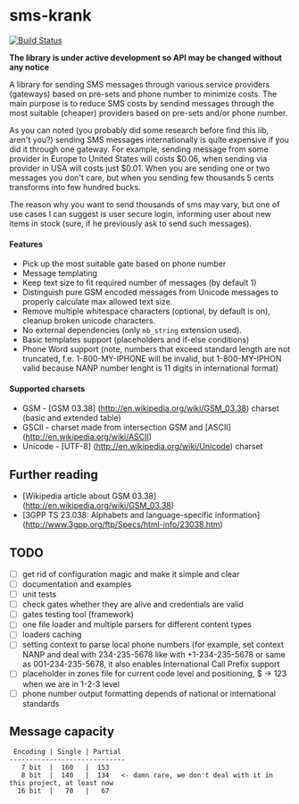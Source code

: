 sms-krank
=========
[![Build Status](https://travis-ci.org/pinepain/sms-krank.png)](https://travis-ci.org/pinepain/sms-krank)

**The library is under active development so API may be changed without any notice**

A library for sending SMS messages through various service providers (gateways) based on pre-sets and phone number to
minimize costs. The main purpose is to reduce SMS costs by sendind messages through the most suitable (cheaper) providers
based on pre-sets and/or phone number.

As you can noted (you probably did some research before find this lib, aren't you?) sending SMS messages internationally
is quite expensive if you did it through one gateway. For example, sending message from some provider in Europe to
United States will costs $0.06, when sending via provider in USA will costs just $0.01. When you are sending one or two
messages you don't care, but when you sending few thousands 5 cents transforms into few hundred bucks.

The reason why you want to send thousands of sms may vary, but one of use cases I can suggest is user secure login,
informing user about new items in stock (sure, if he previously ask to send such messages).


#### Features

* Pick up the most suitable gate based on phone number
* Message templating
* Keep text size to fit required number of messages (by default 1)
* Distinguish pure GSM encoded messages from Unicode messages to properly calculate max allowed text size.
* Remove multiple whitespace characters (optional, by default is on), cleanup broken unicode characters.
* No external dependencies (only `mb_string` extension used).
* Basic templates support (placeholders and if-else conditions)
* Phone Word support (note, numbers that exceed standard length are not truncated, f.e. 1-800-MY-IPHONE will be invalid,
  but 1-800-MY-IPHON valid because NANP number lenght is 11 digits in international format)

#### Supported charsets

* GSM - [GSM 03.38] (http://en.wikipedia.org/wiki/GSM_03.38) charset (basic and extended table)
* GSCII - charset made from intersection GSM and [ASCII] (http://en.wikipedia.org/wiki/ASCII)
* Unicode - [UTF-8] (http://en.wikipedia.org/wiki/Unicode) charset

## Further reading

* [Wikipedia article about GSM 03.38] (http://en.wikipedia.org/wiki/GSM_03.38)
* [3GPP TS 23.038: Alphabets and language-specific information] (http://www.3gpp.org/ftp/Specs/html-info/23038.htm)

TODO
----

- [ ] get rid of configuration magic and make it simple and clear
- [ ] documentation and examples
- [ ] unit tests
- [ ] check gates whether they are alive and credentials are valid
- [ ] gates testing tool (framework)
- [ ] one file loader and multiple parsers for different content types
- [ ] loaders caching
- [ ] setting context to parse local phone numbers (for example, set context NANP and deal with 234-235-5678 like with
      +1-234-235-5678 or same as 001-234-235-5678, it also enables International Call Prefix support
- [ ] placeholder in zones file for current code level and positioning, $ -> 123 when we are in 1-2-3 level
- [ ] phone number output formatting depends of national or international standards

Message capacity
----------------
```
 Encoding | Single | Partial
-----------------------------
   7 bit  |  160   |  153
   8 bit  |  140   |  134   <- damn rare, we don't deal with it in this project, at least now
  16 bit  |   70   |   67
```